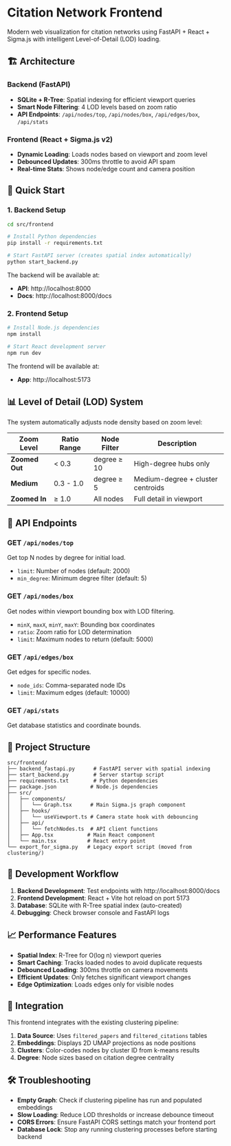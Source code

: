 # Citation Network Frontend

Modern web visualization for citation networks using FastAPI + React + Sigma.js with intelligent Level-of-Detail (LOD) loading.

## 🏗️ Architecture

### Backend (FastAPI)
- **SQLite + R-Tree**: Spatial indexing for efficient viewport queries
- **Smart Node Filtering**: 4 LOD levels based on zoom ratio
- **API Endpoints**: `/api/nodes/top`, `/api/nodes/box`, `/api/edges/box`, `/api/stats`

### Frontend (React + Sigma.js v2)
- **Dynamic Loading**: Loads nodes based on viewport and zoom level
- **Debounced Updates**: 300ms throttle to avoid API spam
- **Real-time Stats**: Shows node/edge count and camera position

## 🚀 Quick Start

### 1. Backend Setup
```bash
cd src/frontend

# Install Python dependencies
pip install -r requirements.txt

# Start FastAPI server (creates spatial index automatically)
python start_backend.py
```

The backend will be available at:
- **API**: http://localhost:8000
- **Docs**: http://localhost:8000/docs

### 2. Frontend Setup
```bash
# Install Node.js dependencies
npm install

# Start React development server
npm run dev
```

The frontend will be available at:
- **App**: http://localhost:5173

## 📊 Level of Detail (LOD) System

The system automatically adjusts node density based on zoom level:

| Zoom Level | Ratio Range | Node Filter | Description |
|------------|-------------|-------------|-------------|
| **Zoomed Out** | < 0.3 | degree ≥ 10 | High-degree hubs only |
| **Medium** | 0.3 - 1.0 | degree ≥ 5 | Medium-degree + cluster centroids |
| **Zoomed In** | ≥ 1.0 | All nodes | Full detail in viewport |

## 🔧 API Endpoints

### GET `/api/nodes/top`
Get top N nodes by degree for initial load.
- `limit`: Number of nodes (default: 2000)
- `min_degree`: Minimum degree filter (default: 5)

### GET `/api/nodes/box`
Get nodes within viewport bounding box with LOD filtering.
- `minX`, `maxX`, `minY`, `maxY`: Bounding box coordinates
- `ratio`: Zoom ratio for LOD determination
- `limit`: Maximum nodes to return (default: 5000)

### GET `/api/edges/box`
Get edges for specific nodes.
- `node_ids`: Comma-separated node IDs
- `limit`: Maximum edges (default: 10000)

### GET `/api/stats`
Get database statistics and coordinate bounds.

## 📁 Project Structure

```
src/frontend/
├── backend_fastapi.py      # FastAPI server with spatial indexing
├── start_backend.py        # Server startup script
├── requirements.txt        # Python dependencies
├── package.json           # Node.js dependencies
├── src/
│   ├── components/
│   │   └── Graph.tsx      # Main Sigma.js graph component
│   ├── hooks/
│   │   └── useViewport.ts # Camera state hook with debouncing
│   ├── api/
│   │   └── fetchNodes.ts  # API client functions
│   ├── App.tsx           # Main React component
│   └── main.tsx          # React entry point
└── export_for_sigma.py   # Legacy export script (moved from clustering/)
```

## 🎯 Development Workflow

1. **Backend Development**: Test endpoints with http://localhost:8000/docs
2. **Frontend Development**: React + Vite hot reload on port 5173
3. **Database**: SQLite with R-Tree spatial index (auto-created)
4. **Debugging**: Check browser console and FastAPI logs

## 📈 Performance Features

- **Spatial Index**: R-Tree for O(log n) viewport queries
- **Smart Caching**: Tracks loaded nodes to avoid duplicate requests
- **Debounced Loading**: 300ms throttle on camera movements
- **Efficient Updates**: Only fetches significant viewport changes
- **Edge Optimization**: Loads edges only for visible nodes

## 🔗 Integration

This frontend integrates with the existing clustering pipeline:

1. **Data Source**: Uses `filtered_papers` and `filtered_citations` tables
2. **Embeddings**: Displays 2D UMAP projections as node positions  
3. **Clusters**: Color-codes nodes by cluster ID from k-means results
4. **Degree**: Node sizes based on citation degree centrality

## 🛠️ Troubleshooting

- **Empty Graph**: Check if clustering pipeline has run and populated embeddings
- **Slow Loading**: Reduce LOD thresholds or increase debounce timeout
- **CORS Errors**: Ensure FastAPI CORS settings match your frontend port
- **Database Lock**: Stop any running clustering processes before starting backend 